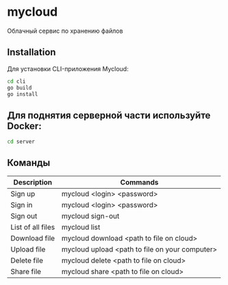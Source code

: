 # mycloud
Облачный сервис по хранению файлов

## Installation
Для установки CLI-приложения Mycloud:

```sh
cd cli
go build
go install
```
 

## Для поднятия серверной части используйте Docker:

```sh
cd server
```

## Команды

|Description       |Commands                                        |
|------------------|------------------------------------------------|  
|Sign up           |mycloud <login\> <password\>                    |
|Sign in           |mycloud <login\> <password\>                    |
|Sign out          |mycloud sign-out                                |
|List of all files |mycloud list                                    |
|Download file     |mycloud download <path to file on cloud\>       |
|Upload file       |mycloud upload <path to file on your computer\> |  
|Delete file       |mycloud delete <path to file on cloud\>         |
|Share file        |mycloud share <path to file on cloud\>          |
    
 